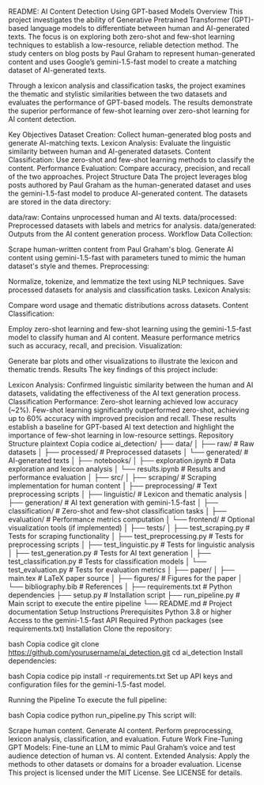 README: AI Content Detection Using GPT-based Models
Overview
This project investigates the ability of Generative Pretrained Transformer (GPT)-based language models to differentiate between human and AI-generated texts. The focus is on exploring both zero-shot and few-shot learning techniques to establish a low-resource, reliable detection method. The study centers on blog posts by Paul Graham to represent human-generated content and uses Google’s gemini-1.5-fast model to create a matching dataset of AI-generated texts.

Through a lexicon analysis and classification tasks, the project examines the thematic and stylistic similarities between the two datasets and evaluates the performance of GPT-based models. The results demonstrate the superior performance of few-shot learning over zero-shot learning for AI content detection.

Key Objectives
Dataset Creation: Collect human-generated blog posts and generate AI-matching texts.
Lexicon Analysis: Evaluate the linguistic similarity between human and AI-generated datasets.
Content Classification: Use zero-shot and few-shot learning methods to classify the content.
Performance Evaluation: Compare accuracy, precision, and recall of the two approaches.
Project Structure
Data
The project leverages blog posts authored by Paul Graham as the human-generated dataset and uses the gemini-1.5-fast model to produce AI-generated content. The datasets are stored in the data directory:

data/raw: Contains unprocessed human and AI texts.
data/processed: Preprocessed datasets with labels and metrics for analysis.
data/generated: Outputs from the AI content generation process.
Workflow
Data Collection:

Scrape human-written content from Paul Graham's blog.
Generate AI content using gemini-1.5-fast with parameters tuned to mimic the human dataset's style and themes.
Preprocessing:

Normalize, tokenize, and lemmatize the text using NLP techniques.
Save processed datasets for analysis and classification tasks.
Lexicon Analysis:

Compare word usage and thematic distributions across datasets.
Content Classification:

Employ zero-shot learning and few-shot learning using the gemini-1.5-fast model to classify human and AI content.
Measure performance metrics such as accuracy, recall, and precision.
Visualization:

Generate bar plots and other visualizations to illustrate the lexicon and thematic trends.
Results
The key findings of this project include:

Lexicon Analysis: Confirmed linguistic similarity between the human and AI datasets, validating the effectiveness of the AI text generation process.
Classification Performance:
Zero-shot learning achieved low accuracy (~2%).
Few-shot learning significantly outperformed zero-shot, achieving up to 60% accuracy with improved precision and recall.
These results establish a baseline for GPT-based AI text detection and highlight the importance of few-shot learning in low-resource settings.
Repository Structure
plaintext
Copia codice
ai_detection/
├── data/
│   ├── raw/                    # Raw datasets
│   ├── processed/              # Preprocessed datasets
│   └── generated/              # AI-generated texts
│
├── notebooks/
│   ├── exploration.ipynb       # Data exploration and lexicon analysis
│   └── results.ipynb           # Results and performance evaluation
│
├── src/
│   ├── scraping/               # Scraping implementation for human content
│   ├── preprocessing/          # Text preprocessing scripts
│   ├── linguistic/             # Lexicon and thematic analysis
│   ├── generation/             # AI text generation with gemini-1.5-fast
│   ├── classification/         # Zero-shot and few-shot classification tasks
│   ├── evaluation/             # Performance metrics computation
│   └── frontend/               # Optional visualization tools (if implemented)
│
├── tests/
│   ├── test_scraping.py        # Tests for scraping functionality
│   ├── test_preprocessing.py   # Tests for preprocessing scripts
│   ├── test_linguistic.py      # Tests for linguistic analysis
│   ├── test_generation.py      # Tests for AI text generation
│   ├── test_classification.py  # Tests for classification models
│   └── test_evaluation.py      # Tests for evaluation metrics
│
├── paper/
│   ├── main.tex                # LaTeX paper source
│   ├── figures/                # Figures for the paper
│   └── bibliography.bib        # References
│
├── requirements.txt            # Python dependencies
├── setup.py                    # Installation script
├── run_pipeline.py             # Main script to execute the entire pipeline
└── README.md                   # Project documentation
Setup Instructions
Prerequisites
Python 3.8 or higher
Access to the gemini-1.5-fast API
Required Python packages (see requirements.txt)
Installation
Clone the repository:

bash
Copia codice
git clone https://github.com/yourusername/ai_detection.git
cd ai_detection
Install dependencies:

bash
Copia codice
pip install -r requirements.txt
Set up API keys and configuration files for the gemini-1.5-fast model.

Running the Pipeline
To execute the full pipeline:

bash
Copia codice
python run_pipeline.py
This script will:

Scrape human content.
Generate AI content.
Perform preprocessing, lexicon analysis, classification, and evaluation.
Future Work
Fine-Tuning GPT Models: Fine-tune an LLM to mimic Paul Graham’s voice and test audience detection of human vs. AI content.
Extended Analysis: Apply the methods to other datasets or domains for a broader evaluation.
License
This project is licensed under the MIT License. See LICENSE for details.
